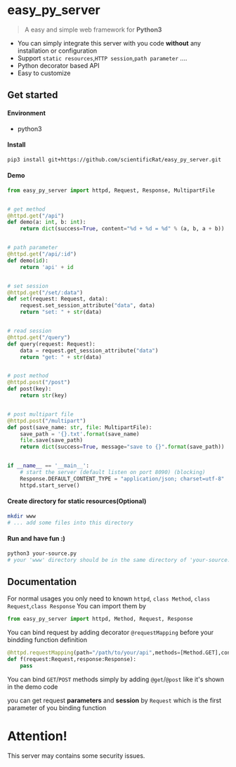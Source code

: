 # easy\_py\_server
> A easy and simple web framework for **Python3**

* You can simply integrate this server with you code **without** any installation or configuration
* Support `static resources`,`HTTP session`,`path parameter` ....
* Python decorator based API
* Easy to customize

## Get started
#### Environment
* python3

#### Install
```bash
pip3 install git+https://github.com/scientificRat/easy_py_server.git
```

#### Demo
```python
from easy_py_server import httpd, Request, Response, MultipartFile


# get method
@httpd.get("/api")
def demo(a: int, b: int):
    return dict(success=True, content="%d + %d = %d" % (a, b, a + b))


# path parameter
@httpd.get("/api/:id")
def demo(id):
    return 'api' + id


# set session
@httpd.get("/set/:data")
def set(request: Request, data):
    request.set_session_attribute("data", data)
    return "set: " + str(data)


# read session
@httpd.get("/query")
def query(request: Request):
    data = request.get_session_attribute("data")
    return "get: " + str(data)


# post method
@httpd.post("/post")
def post(key):
    return str(key)


# post multipart file
@httpd.post("/multipart")
def post(save_name: str, file: MultipartFile):
    save_path = '{}.txt'.format(save_name)
    file.save(save_path)
    return dict(success=True, message="save to {}".format(save_path))


if __name__ == '__main__':
    # start the server (default listen on port 8090) (blocking)
    Response.DEFAULT_CONTENT_TYPE = "application/json; charset=utf-8"
    httpd.start_serve()

```


#### Create directory for static resources(Optional)
```bash
mkdir www
# ... add some files into this directory
```

#### Run and have fun :)
```bash
python3 your-source.py
# your 'www' directory should be in the same directory of 'your-source.py'
```

## Documentation

For normal usages you only need to known `httpd`, `class Method`, `class Request`,`class Response`
You can import them by

```python
from easy_py_server import httpd, Method, Request, Response
```
You can bind request by adding decorator `@requestMapping` before your bindding function definition

```python
@httpd.requestMapping(path="/path/to/your/api",methods=[Method.GET],content_type="text/plain")
def f(request:Request,response:Response):
    pass
```

You can bind `GET`/`POST` methods simply by adding `@get`/`@post` like it's shown  in the demo code

you can get request **parameters** and **session** by `Request` which is the first parameter of you binding function


# Attention!
This server may contains some security issues.